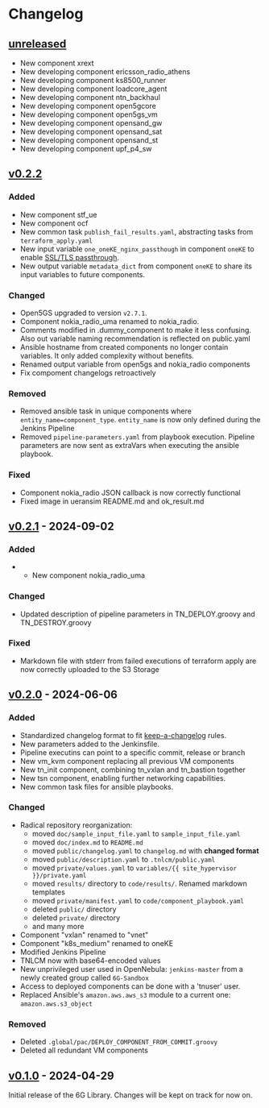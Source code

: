 # Changelog

## [unreleased]
- New component xrext
- New developing component ericsson_radio_athens
- New developing component ks8500_runner
- New developing component loadcore_agent
- New developing component ntn_backhaul
- New developing component open5gcore
- New developing component open5gs_vm
- New developing component opensand_gw
- New developing component opensand_sat
- New developing component opensand_st
- New developing component upf_p4_sw


## [v0.2.2]
### Added
- New component stf_ue
- New component ocf
- New common task `publish_fail_results.yaml`, abstracting tasks from `terraform_apply.yaml`
- New input variable `one_oneKE_nginx_passthough` in component `oneKE` to enable [SSL/TLS passthrough](https://kubernetes.github.io/ingress-nginx/user-guide/tls/#ssl-passthrough).
- New output variable `metadata_dict` from component `oneKE` to share its input variables to future components.
### Changed
- Open5GS upgraded to version `v2.7.1`.
- Component nokia_radio_uma renamed to nokia_radio.
- Comments modified in .dummy_component to make it less confusing. Also out variable naming recommendation is reflected on public.yaml
- Ansible hostname from created components no longer contain variables. It only added complexity without benefits.
- Renamed output variable from open5gs and nokia_radio components
- Fix compoment changelogs retroactively
### Removed
- Removed ansible task in unique components where `entity_name=component_type`. `entity_name` is now only defined during the Jenkins Pipeline
- Removed `pipeline-parameters.yaml` from playbook execution. Pipeline parameters are now sent as extraVars when executing the ansible playbook.
### Fixed
- Component nokia_radio JSON callback is now correctly functional
- Fixed image in ueransim README.md and ok_result.md

## [v0.2.1] - 2024-09-02
### Added
- - New component nokia_radio_uma
### Changed
- Updated description of pipeline parameters in TN_DEPLOY.groovy and TN_DESTROY.groovy
### Fixed
- Markdown file with stderr from failed executions of terraform apply are now correctly uploaded to the S3 Storage


## [v0.2.0] - 2024-06-06
### Added
- Standardized changelog format to fit [keep-a-changelog](https://github.com/olivierlacan/keep-a-changelog/blob/main/CHANGELOG.md) rules.
- New parameters added to the Jenkinsfile.
- Pipeline executins can point to a specific commit, release or branch
- New vm_kvm component replacing all previous VM components
- New tn_init component, combining tn_vxlan and tn_bastion together
- New tsn component, enabling further networking capabilities.
- New common task files for ansible playbooks.
### Changed
- Radical repository reorganization:
    - moved `doc/sample_input_file.yaml` to `sample_input_file.yaml`
    - moved `doc/index.md` to `README.md`
    - moved `public/changelog.yaml` to `changelog.md` with **changed format**
    - moved `public/description.yaml` to `.tnlcm/public.yaml`
    - moved `private/values.yaml` to `variables/{{ site_hypervisor }}/private.yaml`
    - moved `results/` directory to `code/results/`. Renamed markdown templates
    - moved `private/manifest.yaml` to `code/component_playbook.yaml`
    - deleted `public/` directory
    - deleted `private/` directory
    - and many more
- Component "vxlan" renamed to "vnet"
- Component "k8s_medium" renamed to oneKE
- Modified Jenkins Pipeline
- TNLCM now with base64-encoded values
- New unprivileged user used in OpenNebula: `jenkins-master` from a newly created group called `6G-Sandbox`
- Access to deployed components can be done with a 'tnuser' user.
- Replaced Ansible's `amazon.aws.aws_s3` module to a current one: `amazon.aws.s3_object`
### Removed
- Deleted `.global/pac/DEPLOY_COMPONENT_FROM_COMMIT.groovy`
- Deleted all redundant VM components


## [v0.1.0] - 2024-04-29
Initial release of the 6G Library. Changes will be kept on track for now on.


<!-- Change latest version value at every release -->
[unreleased]: https://github.com/6G-SANDBOX/6G-Library/compare/v0.2.2...HEAD
[v0.2.2]: https://github.com/6G-SANDBOX/6G-Library/compare/v0.2.1...v0.2.2
[v0.2.1]: https://github.com/6G-SANDBOX/6G-Library/compare/v0.2.0...v0.2.1
[v0.2.0]: https://github.com/6G-SANDBOX/6G-Library/compare/v0.1.0...v0.2.0
[v0.1.0]: https://github.com/6G-SANDBOX/6G-Library/releases/tag/v0.1.0



<!-- FIELDS PER VERSION -->
<!--
### Added

- New features

### Changed

- Changes in existing functionality

### Deprecated

- Soon-to-be removed features

### Removed

- Removed features

### Fixed

- Bug fixes

### Security

- Vulnerability warnings
-->
